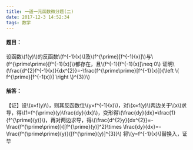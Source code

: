 ```yaml
---
title: 一道一元函数微分题(二)
date: 2017-12-3 14:52:34
tags: 数学
---
```

#### 题目：
设函数\\(f(y)\\)的反函数\\(f^{-1}(x)\\)及\\(f^{\\prime}[f^{-1}(x)]\\)与\\(f^{\\prime\\prime}[f^{-1}(x)]\\)都存在，且\\(f^{-1}[f^{-1}(x)]\\neq 0\\)
证明\\(\\frac{d^{2}f^{-1}(x)}{dx^{2}}=-\\frac{f^{\\prime\\prime}[f^{-1}(x)]}{\\left \\{ f^{\\prime}[f^{-1(x)}] \\right \\}^{3}}\\)

#### 解答：
【证】设\\(x=f(y)\\)，则其反函数位\\(y=f^{-1}(x)\\)，对\\(x=f(y)\\)两边关于\\(x\\)求导，得\\(1=f^{\\prime}(y)\\frac{dy}{dx}\\)，变形得\\(\\frac{dy}{dx}=\\frac{1}{f^{\\prime}(y)}\\)，再对两边求导，得\\(\\frac{d^{2}y}{dx^{2}}=-\\frac{f^{\\prime\\prime}}{[f^{\\prime}(y)]^2}\\times \\frac{dy}{dx}=-\\frac{f^{\\prime\\prime}(y)}{[f^{\\prime}(y)]^{3}}\\)
将\\(y=f^{-1}(x)\\)替换入，证毕